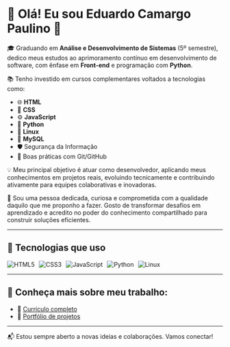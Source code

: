 # 👋 Olá! Eu sou Eduardo Camargo Paulino 🤚

🎓 Graduando em **Análise e Desenvolvimento de Sistemas** (5º semestre), dedico meus estudos ao aprimoramento contínuo em desenvolvimento de software, com ênfase em **Front-end** e programação com **Python**.

📚 Tenho investido em cursos complementares voltados a tecnologias como:

- 🌐 **HTML**
- 🎨 **CSS**
- ⚙️ **JavaScript**
- 🐍 **Python**
- 🐧 **Linux**
- 🐬 **MySQL**
- 🛡️ Segurança da Informação
- 🧠 Boas práticas com Git/GitHub

💡 Meu principal objetivo é atuar como desenvolvedor, aplicando meus conhecimentos em projetos reais, evoluindo tecnicamente e contribuindo ativamente para equipes colaborativas e inovadoras.

🧠 Sou uma pessoa dedicada, curiosa e comprometida com a qualidade daquilo que me proponho a fazer. Gosto de transformar desafios em aprendizado e acredito no poder do conhecimento compartilhado para construir soluções eficientes.

---

## 🚀 Tecnologias que uso

<div style="display: flex; flex-wrap: wrap; gap: 10px;">

<img alt="HTML5" src="https://img.shields.io/badge/HTML5-e34f26?style=for-the-badge&logo=html5&logoColor=white"/>
<img alt="CSS3" src="https://img.shields.io/badge/CSS3-1572b6?style=for-the-badge&logo=css3&logoColor=white"/>
<img alt="JavaScript" src="https://img.shields.io/badge/JavaScript-f7df1e?style=for-the-badge&logo=javascript&logoColor=black"/>
<img alt="Python" src="https://img.shields.io/badge/Python-3776ab?style=for-the-badge&logo=python&logoColor=white"/>
<img alt="Linux" src="https://img.shields.io/badge/Linux-000000?style=for-the-badge&logo=linux&logoColor=white"/>

</div>

---
## 📄 Conheça mais sobre meu trabalho:

- 📌 [Currículo completo](https://docs.google.com/document/d/16DApH-vRqNuK1XaGa0ZcnqrRrJi3-RztHKtF0N20Y74/edit?usp=drive_link)
- 💼 [Portfólio de projetos](https://eduardocamargop.netlify.app)

---

📬 Estou sempre aberto a novas ideias e colaborações. Vamos conectar!
 
  
  
  
 
